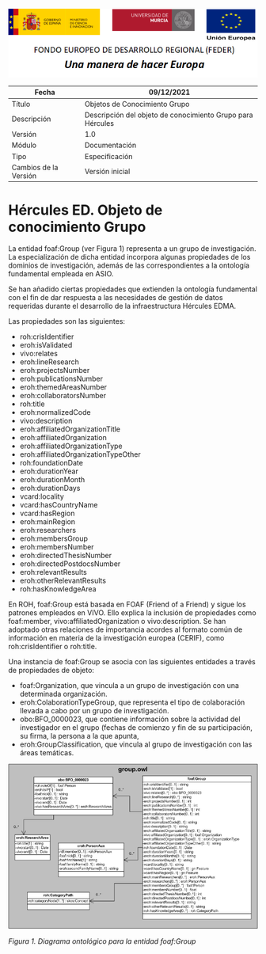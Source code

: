 ![](../../Docs/media/CabeceraDocumentosMD.png)

| Fecha         | 09/12/2021                                                   |
| ------------- | ------------------------------------------------------------ |
|Título|Objetos de Conocimiento Grupo| 
|Descripción|Descripción del objeto de conocimiento Grupo para Hércules|
|Versión|1.0|
|Módulo|Documentación|
|Tipo|Especificación|
|Cambios de la Versión|Versión inicial|

# Hércules ED. Objeto de conocimiento Grupo

La entidad foaf:Group (ver Figura 1) representa a un grupo de investigación. La especialización de dicha entidad incorpora algunas propiedades de los dominios de investigación, además de las correspondientes a la ontología fundamental empleada en ASIO.

Se han añadido ciertas propiedades que extienden la ontología fundamental con el fin de dar respuesta a las necesidades de gestión de datos requeridas durante el desarrollo de la infraestructura Hércules EDMA.

Las propiedades son las siguientes:

- roh:crisIdentifier
- eroh:isValidated
- vivo:relates
- eroh:lineResearch
- eroh:projectsNumber
- eroh:publicationsNumber
- eroh:themedAreasNumber
- eroh:collaboratorsNumber
- roh:title
- eroh:normalizedCode
- vivo:description
- eroh:affiliatedOrganizationTitle
- eroh:affiliatedOrganization
- eroh:affiliatedOrganizationType
- eroh:affiliatedOrganizationTypeOther
- roh:foundationDate
- eroh:durationYear
- eroh:durationMonth
- eroh:durationDays
- vcard:locality
- vcard:hasCountryName
- vcard:hasRegion
- eroh:mainRegion
- eroh:researchers 
- eroh:membersGroup 
- eroh:membersNumber 
- eroh:directedThesisNumber 
- eroh:directedPostdocsNumber
- eroh:relevantResults
- eroh:otherRelevantResults
- roh:hasKnowledgeArea

En ROH, foaf:Group está basada en FOAF (Friend of a Friend) y sigue los patrones empleados en VIVO. Ello explica la inclusión de propiedades como foaf:member, vivo:affiliatedOrganization o vivo:description. Se han adoptado otras relaciones de importancia acordes al formato común de información en materia de la investigación europea (CERIF), como roh:crisIdentifier o roh:title.

Una instancia de foaf:Group se asocia con las siguientes entidades a través de propiedades de objeto:
- foaf:Organization, que vincula a un grupo de investigación con una determinada organización.
- eroh:ColaborationTypeGroup, que representa el tipo de colaboración llevada a cabo por un grupo de investigación.
- obo:BFO_0000023, que contiene información sobre la actividad del investigador en el grupo (fechas de comienzo y fin de su participación, su firma, la persona a la que apunta,
- eroh:GroupClassification, que vincula al grupo de investigación con las áreas temáticas.


![](../../Docs/media/ObjetosDeConocimiento/Group.png)

*Figura 1. Diagrama ontológico para la entidad foaf:Group*
